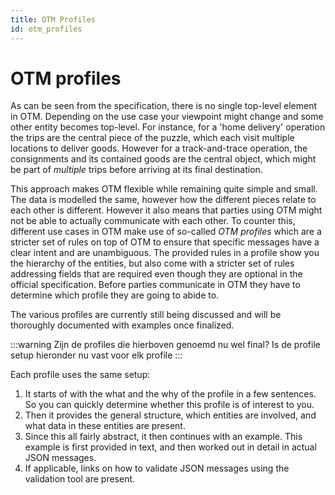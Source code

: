 ```yaml
---
title: OTM Profiles
id: otm_profiles
---
```


OTM profiles
============

As can be seen from the specification, there is no single top-level element in OTM. Depending on the use case your viewpoint might change and some other entity becomes top-level. For instance, for a 'home delivery' operation the trips are the central piece of the puzzle, which each visit multiple locations to deliver goods. However for a track-and-trace operation, the consignments and its contained goods are the central object, which might be part of _multiple_ trips before arriving at its final destination.

This approach makes OTM flexible while remaining quite simple and small. The data is modelled the same, however how the different pieces relate to each other is different. However it also means that parties using OTM might not be able to actually communicate with each other. To counter this, different use cases in OTM make use of so-called _OTM profiles_ which are a stricter set of rules on top of OTM to ensure that specific messages have a clear intent and are unambiguous. The provided rules in a profile show you the hierarchy of the entities, but also come with a stricter set of rules addressing fields that are required even though they are optional in the official specification. Before parties communicate in OTM they have to determine which profile they are going to abide to.

The various profiles are currently still being discussed and will be thoroughly documented with examples once finalized.

:::warning
Zijn de profiles die hierboven genoemd nu wel final?
Is de profile setup hieronder nu vast voor elk profile
:::

Each profile uses the same setup:

1. It starts of with the what and the why of the profile in a few sentences. So you can quickly determine whether this profile is of interest to you.
2. Then it provides the general structure, which entities are involved, and what data in these entities are present.
3. Since this all fairly abstract, it then continues with an example. This example is first provided in text, and then worked out in detail in actual JSON messages.
4. If applicable, links on how to validate JSON messages using the validation tool are present.